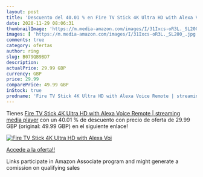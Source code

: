 ```yaml
---
layout: post
title: 'Descuento del 40.01 % en Fire TV Stick 4K Ultra HD with Alexa Voi'
date: 2020-11-29 08:06:31
thumbnailImage: 'https://m.media-amazon.com/images/I/31Ixcs-oR3L._SL200_.jpg'
images: [ 'https://m.media-amazon.com/images/I/31Ixcs-oR3L._SL200_.jpg' ]
comments: true
category: ofertas
author: ring
slug: B079QB9BD7
description:
actualPrice: 29.99 GBP
currency: GBP
price: 29.99
comparePrice: 49.99 GBP
inStock: true
prodname: 'Fire TV Stick 4K Ultra HD with Alexa Voice Remote | streaming media player'
---
```


Tienes [Fire TV Stick 4K Ultra HD with Alexa Voice Remote | streaming media player](https://www.amazon.co.uk/dp/B079QB9BD7/?tag=tolees0a-21) con un 40.01 % de descuento con precio de oferta de 29.99 GBP (original: 49.99 GBP) en el siguiente enlace!

[![Fire TV Stick 4K Ultra HD with Alexa Voi](https://m.media-amazon.com/images/I/31Ixcs-oR3L._SL200_.jpg)](https://www.amazon.co.uk/dp/B079QB9BD7/?tag=tolees0a-21)

[Accede a la oferta!!](https://www.amazon.co.uk/dp/B079QB9BD7/?tag=tolees0a-21)

Links participate in Amazon Associate program and might generate a comission on qualifying sales


